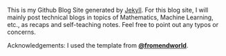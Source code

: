 This is my Github Blog Site generated by [Jekyll](https://jekyllrb.com/). 
For this blog site, I will mainly post technical blogs in topics of Mathematics, Machine Learning, etc., as recaps and self-teaching notes. 
Feel free to point out any typos or concerns.

Acknowledgements: I used the template from **[@fromendworld](https://fromendworld.github.io/LOFFER/document/)**.
